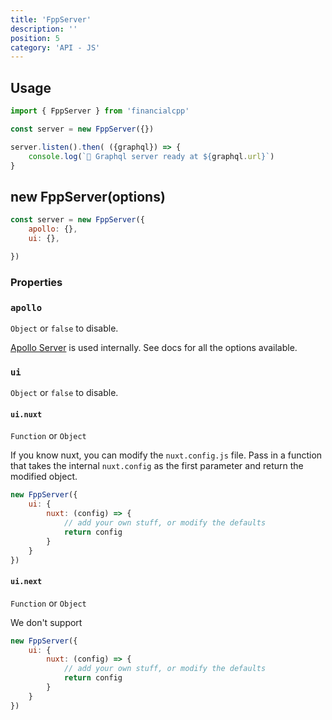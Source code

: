 ```yaml
---
title: 'FppServer'
description: ''
position: 5
category: 'API - JS'
---
```


## Usage
```js
import { FppServer } from 'financialcpp'

const server = new FppServer({})

server.listen().then( ({graphql}) => {
    console.log(`🚀 Graphql server ready at ${graphql.url}`)
}
```
<div class="my-10" />

## new FppServer(options)
```js
const server = new FppServer({
    apollo: {},
    ui: {},

})
```
### Properties
### `apollo`
`Object` or `false` to disable.


[Apollo Server](https://www.apollographql.com/docs/apollo-server/api/apollo-server/#constructor) is used internally. See docs for all the options available.


### `ui`
`Object` or `false` to disable.

#### `ui.nuxt`
`Function` or `Object`

If you know nuxt, you can modify the `nuxt.config.js` file. Pass in a function that takes the internal `nuxt.config` as the first parameter and return the modified object.

```js
new FppServer({
    ui: {
        nuxt: (config) => {
            // add your own stuff, or modify the defaults
            return config
        }
    }
})
```

#### `ui.next`
`Function` or `Object`

We don't support 

```js
new FppServer({
    ui: {
        nuxt: (config) => {
            // add your own stuff, or modify the defaults
            return config
        }
    }
})
```



